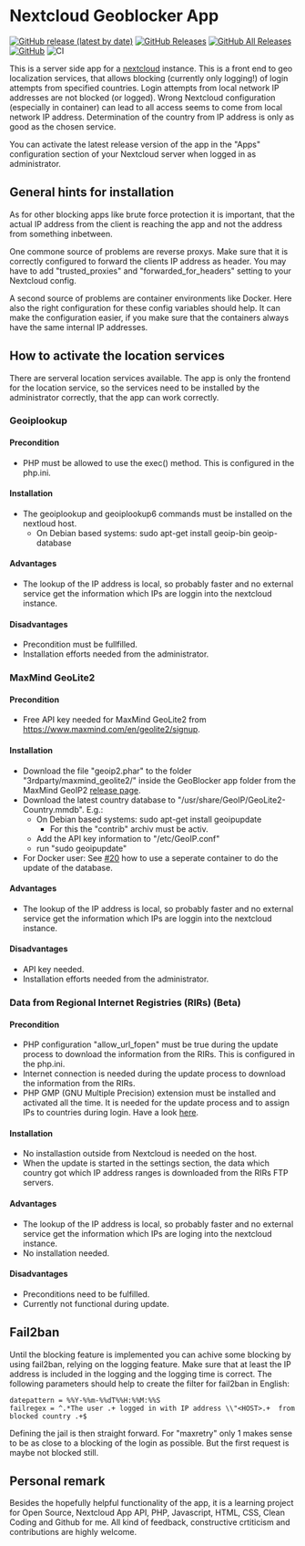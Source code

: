 # Nextcloud Geoblocker App

[![GitHub release (latest by date)](https://img.shields.io/github/v/release/homeitadmin/nextcloud_geoblocker)](https://github.com/HomeITAdmin/nextcloud_geoblocker/releases)
[![GitHub Releases](https://img.shields.io/github/downloads/homeitadmin/nextcloud_geoblocker/latest/total)](https://github.com/HomeITAdmin/nextcloud_geoblocker/releases)
[![GitHub All Releases](https://img.shields.io/github/downloads/homeitadmin/nextcloud_geoblocker/total)](https://github.com/HomeITAdmin/nextcloud_geoblocker/releases)
[![GitHub](https://img.shields.io/github/license/homeitadmin/nextcloud_geoblocker)](https://github.com/HomeITAdmin/nextcloud_geoblocker/blob/master/COPYING)
![CI](https://github.com/HomeITAdmin/nextcloud_geoblocker/workflows/CI/badge.svg?branch=master)

This is a server side app for a [nextcloud](https://nextcloud.com/) instance.
This is a front end to geo localization services, that allows blocking (currently only logging!) of login attempts from specified countries.
Login attempts from local network IP addresses are not blocked (or logged).
Wrong Nextcloud configuration (especially in container) can lead to all access seems to come from local network IP address.
Determination of the country from IP address is only as good as the chosen service.

You can activate the latest release version of the app in the "Apps" configuration section of your Nextcloud server when logged in as administrator.


## General hints for installation

As for other blocking apps like brute force protection it is important, that the actual IP address from the client is reaching the app and not the address from something inbetween.

One commone source of problems are reverse proxys. Make sure that it is correctly configured to forward the clients IP address as header. You may have to add "trusted_proxies" and "forwarded_for_headers" setting to your Nextcloud config.

A second source of problems are container environments like Docker. Here also the right configuration for these config variables should help. It can make the configuration easier, if you make sure that the containers always have the same internal IP addresses.


## How to activate the location services
There are serveral location services available. The app is only the frontend for the location service, so the services need to be installed by the administrator correctly, that the app can work correctly.


### Geoiplookup

#### Precondition

- PHP must be allowed to use the exec() method. This is configured in the php.ini.

#### Installation

- The geoiplookup and geoiplookup6 commands must be installed on the nextloud host.
  - On Debian based systems: sudo apt-get install geoip-bin geoip-database
  
#### Advantages

- The lookup of the IP address is local, so probably faster and no external service get the information which IPs are loggin into the nextcloud instance.

#### Disadvantages
- Precondition must be fullfilled.
- Installation efforts needed from the administrator.


### MaxMind GeoLite2

#### Precondition
- Free API key needed for MaxMind GeoLite2 from https://www.maxmind.com/en/geolite2/signup.

#### Installation 

- Download the file "geoip2.phar" to the folder "3rdparty/maxmind_geolite2/" inside the GeoBlocker app folder from the MaxMind GeoIP2 [release page](https://github.com/maxmind/GeoIP2-php/releases).
- Download the latest country database to "/usr/share/GeoIP/GeoLite2-Country.mmdb". E.g.:
  - On Debian based systems: sudo apt-get install geoipupdate
    - For this the "contrib" archiv must be activ.
  - Add the API key information to "/etc/GeoIP.conf" 
  - run "sudo geoipupdate"
- For Docker user: See [#20](https://github.com/HomeITAdmin/nextcloud_geoblocker/issues/20) how to use a seperate container to do the update of the database.

#### Advantages

- The lookup of the IP address is local, so probably faster and no external service get the information which IPs are loggin into the nextcloud instance.

#### Disadvantages

- API key needed.
- Installation efforts needed from the administrator.


### Data from Regional Internet Registries (RIRs) (Beta)

#### Precondition

- PHP configuration "allow_url_fopen" must be true during the update process to download the information from the RIRs. This is configured in the php.ini.
- Internet connection is needed during the update process to download the information from the RIRs.
- PHP GMP (GNU Multiple Precision) extension must be installed and activated all the time. It is needed for the update process and to assign IPs to countries during login. Have a look [here](https://www.php.net/manual/en/book.gmp.php).

#### Installation

- No installastion outside from Nextcloud is needed on the host. 
- When the update is started in the settings section, the data which country got which IP address ranges is downloaded from the RIRs FTP servers.

#### Advantages

- The lookup of the IP address is local, so probably faster and no external service get the information which IPs are loging into the nextcloud instance.
- No installation needed.

#### Disadvantages

- Preconditions need to be fulfilled.
- Currently not functional during update.


## Fail2ban

Until the blocking feature is implemented you can achive some blocking by using fail2ban, relying on the logging feature. Make sure that at least the IP address is included in the logging and the logging time is correct. The following parameters should help to create the filter for fail2ban in English: 

```
datepattern = %%Y-%%m-%%dT%%H:%%M:%%S
failregex = ^.*The user .+ logged in with IP address \\"<HOST>.+  from blocked country .+$
```

Defining the jail is then straight forward. For "maxretry" only 1 makes sense to be as close to a blocking of the login as possible. But the first request is maybe not blocked still.


## Personal remark

Besides the hopefully helpful functionality of the app, it is a learning project for Open Source, Nextcloud App API, PHP, Javascript, HTML, CSS, Clean Coding and Github for me. All kind of feedback, constructive crtiticism and contributions are highly welcome. 
